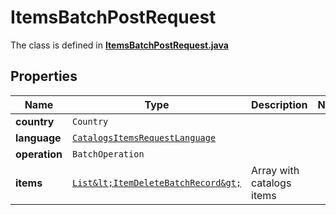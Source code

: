 

# ItemsBatchPostRequest

The class is defined in **[ItemsBatchPostRequest.java](../../src/main/java/org/openapitools/model/ItemsBatchPostRequest.java)**

## Properties

Name | Type | Description | Notes
------------ | ------------- | ------------- | -------------
**country** | `Country` |  | 
**language** | [`CatalogsItemsRequestLanguage`](CatalogsItemsRequestLanguage.md) |  | 
**operation** | `BatchOperation` |  | 
**items** | [`List&lt;ItemDeleteBatchRecord&gt;`](ItemDeleteBatchRecord.md) | Array with catalogs items | 






